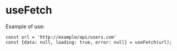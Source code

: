 # useFetch

Example of use:
```
const url = 'http://example/api/users.com'
const {data: null, loading: true, error: null} = useFetch(url);
```